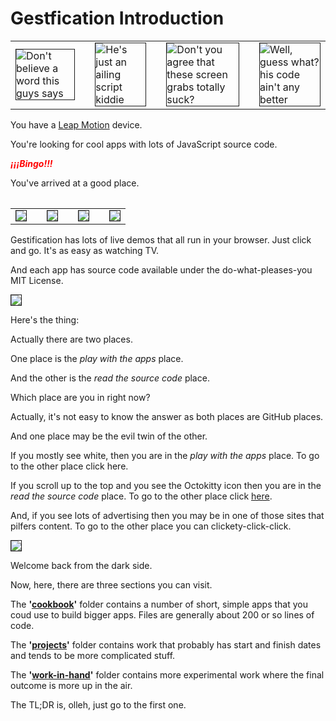 Gestfication Introduction
=========================
<!-- Only show the following when viewed on GitHub -->
<div style=display:none >
_You may also view this project as a [Jaanga app](http://jaanga.github.io/gestification/)._
</div>

<table>
<tr>
<td>
<img border=1 title='Don&apos;t believe a word this guys says' src=http://jaanga.github.io/gestification/cookbook/jest-live/r1/jest-live-screen-grab-240x180.png >
</td>
<td></td>
<td>
<img border=1 title='He&apos;s just an ailing script kiddie' src=http://jaanga.github.io/gestification/cookbook/jest-play/json/r1/jest-record-json-screen-grab-240x180.png >
</td>
<td></td>
<td>
<img border=1 title='Don&apos;t you agree that these screen grabs totally suck?' src=http://jaanga.github.io/gestification/cookbook/phalanges/r7/phalanges-screen-grab-240x180.png >
</td>
<td></td>
<td>
<img border=1 title='Well, guess what? his code ain&apos;t any better' src=http://jaanga.github.io/gestification/cookbook/draw-3d-objects/r1/draw-3d-objects-screen-grab-240x180.png >
</td>
</tr>
<table>

You have a [Leap Motion](http://leapmotion.com) device.  

You're looking for cool apps with lots of JavaScript source code.  

<b style="color:red" title="Yay! Yippee! Hooray!"><i>&iexcl;&iexcl;&iexcl;Bingo!!!</i></b>

You've arrived at a good place.  

<table>
<tr>
<td>
<img border=1 src=http://jaanga.github.io/gestification/cookbook/yougest/r4/index-screen-grab-240x180.png >
</td>
<td></td>
<td>
<img border=1 src=http://jaanga.github.io/gestification/cookbook/gesture-tally/r1/gesture-tally-screen-grab-240x180.png >
</td>
<td></td>
<td>
<img border=1 src=http://jaanga.github.io/gestification/cookbook/pointing-or-not/r1/pointing-or-not-screen-grab-240x180.png >
</td>
<td></td>
<td>
<img border=1 src=http://jaanga.github.io/gestification/cookbook/pitch-roll-yaw/r2/pitch-roll-yaw-screen-grab-240x180.png >
</td>
</tr>
<table>

<!--
JavaScript web-apps from Jaanga for the awesome [Leap Motion](http://leapmotion.com) device.
-->

Gestification has lots of live demos that all run in your browser. Just click and go. It's as easy as watching TV.

And each app has source code available under the do-what-pleases-you MIT License.

<img border=1  src=http://jaanga.github.io/gestification/cookbook/leap-direction-vs-normal/r2/leap-direction-vs-normal-screen-grab-240x180.png  >

Here's the thing:

Actually there are two places.

One place is the _play with the apps_ place. 

And the other is the _read the source code_ place.

Which place are you in right now?

Actually, it's not easy to know the answer as both places are GitHub places.

And one place may be the evil twin of the other.

If you mostly see white, then you are in the _play with the apps_  place. To go to the other place click here.

If you scroll up to the top and you see the Octokitty icon then you are in the _read the source code_ place.  To go to the other place click [here](https://github.com/jaanga/gestification/).

And, if you see lots of advertising then you may be in one of those sites that pilfers content. To go to the other place you can clickety-click-click.

<img border=1  src=http://jaanga.github.io/gestification/cookbook/touchly/r4/touchly-screen-grab-240x180.png >

Welcome back from the dark side.

Now, here, there are three sections you can visit.


The **'[cookbook](https://github.com/jaanga/gestification/tree/gh-pages/cookbook)'** folder contains a number of short, simple apps that you coud use to build bigger apps. Files are generally about 200 or so lines of code.

The **'[projects](https://github.com/jaanga/gestification/tree/gh-pages/projects)'** folder contains work that probably has start and finish dates and tends to be more complicated stuff.

The **'[work-in-hand](https://github.com/jaanga/gestification/tree/gh-pages/work-in-hand)'** folder contains more experimental work where the final outcome is more up in the air.

The TL;DR is, <bdo dir="rtl" title='The BDO tag is a barrel of monkeys fun!' >hello</bdo>, just go to the first one.

